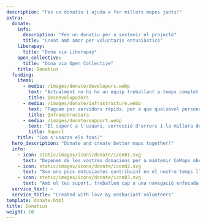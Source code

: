 ```yaml
---
description: "Fes un donatiu i ajuda a fer millors mapes junts!"
extra:
  donate:
    info:
      description: "Fes un donatiu per a sostenir el projecte"
      title: "Creat amb amor per voluntaris entusiàstics"
    liberapay:
      title: "Dona via Liberapay"
    open_collective:
      title: "Dona via Open Collective"
    title: Donatius
  funding:
    items:
      - media: /images/donate/developers.webp
        text: "Actualment no hi ha un equip treballant a temps complet en el desenvolupament de noves funcionalitats i la millora del servei. Per a fer avançar el producte de manera constant, es necessita un equip base."
        title: Desenvolupadors
      - media: /images/donate/infrastructure.webp
        text: "Paguem per servidors ràpids, per a que qualsevol persona arreu del món pugui descarregar actualitzacions gratuïtes de les dades dels mapes sense retards. Les transferències de dades de mapes són centenes de terabytes al mes, i la quantitat segueix creixent."
        title: Infraestructura
      - media: /images/donate/support.webp
        text: "El suport a l'usuari, correcció d'errors i la millora de l'estabilitat de l'aplicació són les nostres prioritats principals. La llista de sol·licituds i informes d'errors augmenten cada dia i hi ha moltes sol·licituds de suport de l'App Store, Google Play i els correus electrònics de suport."
        title: Suport
    title: "Com s'usaran els fons?"
  hero_description: "Donate and create better maps together!"
  info:
    - icon: static/images/icons/donate/icon01.svg
      text: "Depenem de les vostres donacions per a mantenir CoMaps obert i gratuït"
    - icon: static/images/icons/donate/icon02.svg
      text: "Som uns pocs entusiastes contribuint en el nostre temps lliure. Estimem el que fem, i estimem els nostres usuaris"
    - icon: static/images/icons/donate/icon03.svg
      text: "Amb el teu suport, treballem cap a una navegació enfocada a la privacitat i que sigui l'opció preferida al mercat"
  service_text: ~
  service_title: "Created with love by enthusiast volunteers"
template: donate.html
title: Donatius
weight: 10
---
```

